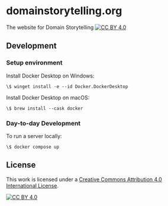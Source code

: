 # domainstorytelling.org

The website for Domain Storytelling [![CC BY 4.0][cc-by-shield]][cc-by]

## Development

### Setup environment

Install Docker Desktop on Windows:

```pwsh
\$ winget install -e --id Docker.DockerDesktop
```

Install Docker Desktop on macOS:

```fish
\$ brew install --cask docker
```

### Day-to-day Development

To run a server locally:

```fish
\$ docker compose up
```

## License

This work is licensed under a
[Creative Commons Attribution 4.0 International License][cc-by].

[![CC BY 4.0][cc-by-image]][cc-by]

[cc-by]: http://creativecommons.org/licenses/by/4.0/
[cc-by-image]: https://i.creativecommons.org/l/by/4.0/88x31.png
[cc-by-shield]: https://img.shields.io/badge/License-CC%20BY%204.0-lightgrey.svg
